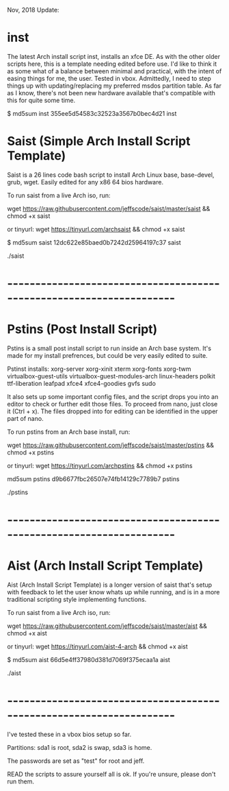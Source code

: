 Nov, 2018 Update:

# inst

The latest Arch install script inst, installs an xfce DE. As with the other older scripts here, this is a template needing edited before use. 
I'd like to think it as some what of a balance between minimal and practical, with the intent of easing things for me, the user. Tested in vbox. 
Admittedly, I need to step things up with updating/replacing my preferred msdos partition table. As far as I know, there's not been new hardware 
available that's compatible with this for quite some time.




$ md5sum inst
355ee5d54583c32523a3567b0bec4d21  inst





# Saist    (Simple Arch Install Script Template)

Saist is a 26 lines code bash script to install Arch Linux base, base-devel, grub, wget. Easily edited for any x86 64 bios hardware.

To run saist from a live Arch iso, run:

 wget https://raw.githubusercontent.com/jeffscode/saist/master/saist && chmod +x saist
 
or tinyurl: wget https://tinyurl.com/archsaist && chmod +x saist

$ md5sum saist
12dc622e85baed0b7242d25964197c37  saist


 ./saist

# --------------------------------------------------------------------

# Pstins (Post Install Script)

Pstins is a small post install script to run inside an Arch base system. It's made for my install prefrences, but could be very easily edited to suite. 

Pstinst installs: xorg-server xorg-xinit xterm xorg-fonts xorg-twm virtualbox-guest-utils virtualbox-guest-modules-arch linux-headers polkit ttf-liberation leafpad xfce4 xfce4-goodies gvfs sudo 

It also sets up some important config files, and the script drops you into an editor to check or further edit those files. To proceed from nano, just close it (Ctrl + x). The files dropped into for editing can be identified in the upper part of nano. 

To run pstins from an Arch base install, run:

 wget https://raw.githubusercontent.com/jeffscode/saist/master/pstins && chmod +x pstins
 
 or tinyurl: wget https://tinyurl.com/archpstins && chmod +x pstins

md5sum pstins
d9b6677fbc26507e74fb14129c7789b7  pstins


 ./pstins

# --------------------------------------------------------------------

# Aist    (Arch Install Script Template)

Aist (Arch Install Script Template) is a longer version of saist that's setup with feedback to let the user know whats up while running, and is in a more traditional scripting style implementing functions.

To run saist from a live Arch iso, run:

 wget https://raw.githubusercontent.com/jeffscode/saist/master/aist && chmod +x aist
 
 or tinyurl: wget https://tinyurl.com/aist-4-arch && chmod +x aist

$ md5sum aist
66d5e4ff37980d381d7069f375ecaa1a  aist

 ./aist


# --------------------------------------------------------------------



I've tested these in a vbox bios setup so far. 

Partitions: sda1 is root, sda2 is swap, sda3 is home. 

The passwords are set as "test" for root and jeff.

READ the scripts to assure yourself all is ok. If you're unsure, please don't run them.




